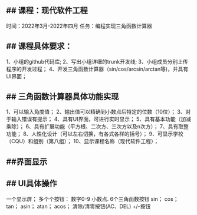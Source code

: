 ﻿## ## 课程：现代软件工程 
时间：2022年3月-2022年四月 
任务：编程实现三角函数计算器

## ## 课程具体要求：
 1、小组的github代码库; 
2、写出小组详细的trunk开发线;
 3、小组成员分别上传程序的开发过程；
 4、开发三角函数计算器（sin/cos/arcsin/arctan等)，并具有UI界面；

## ## 三角函数计算器具体功能实现 
1、可以输入角度值； 
2、输出值可以精确到小数点后特定的位数（10位）；
 3、对于输入错误有提示；
 4、具有UI界面，可进行实时显示；
 5、具有基本功能（加减乘除）；
 6、具有扩展功能（平方根、二次方、三次方以及n次方）；
 7、具有取整功能； 
8、人性化设计（可以左右切换，有各式各样的括号）；
 9、可显示学校（CQU）和组别（第八组）； 
10、显示课程名称（现代软件工程）；


## ##界面显示


## ## UI具体操作
一个显示屏；
多个个按钮：
数字0-9
小数点.
6个三角函数按钮
sin；
cos；
tan；
asin；
atan；
acos；
清除/清零按钮(AC、DEL)
+/-按钮
